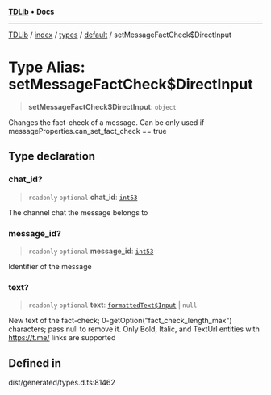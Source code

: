 [**TDLib**](../../../../../../README.md) • **Docs**

***

[TDLib](../../../../../../modules.md) / [index](../../../../../README.md) / [types](../../../README.md) / [default](../README.md) / setMessageFactCheck$DirectInput

# Type Alias: setMessageFactCheck$DirectInput

> **setMessageFactCheck$DirectInput**: `object`

Changes the fact-check of a message. Can be only used if messageProperties.can_set_fact_check == true

## Type declaration

### chat\_id?

> `readonly` `optional` **chat\_id**: [`int53`](int53.md)

The channel chat the message belongs to

### message\_id?

> `readonly` `optional` **message\_id**: [`int53`](int53.md)

Identifier of the message

### text?

> `readonly` `optional` **text**: [`formattedText$Input`](formattedText$Input.md) \| `null`

New text of the fact-check; 0-getOption("fact_check_length_max") characters; pass null to remove it. Only Bold, Italic, and TextUrl entities with https://t.me/ links are supported

## Defined in

dist/generated/types.d.ts:81462
